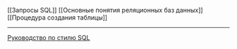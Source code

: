 [[Запросы SQL]]
[[Основные понятия реляционных баз данных]]
[[Процедура создания таблицы]]



















*********
[Руководство по стилю SQL](https://docs.telemetry.mozilla.org/concepts/sql_style)
